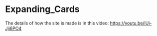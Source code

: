 # Expanding_Cards

The details of how the site is made is in this video:
https://youtu.be/iUi-Jji6PO4

